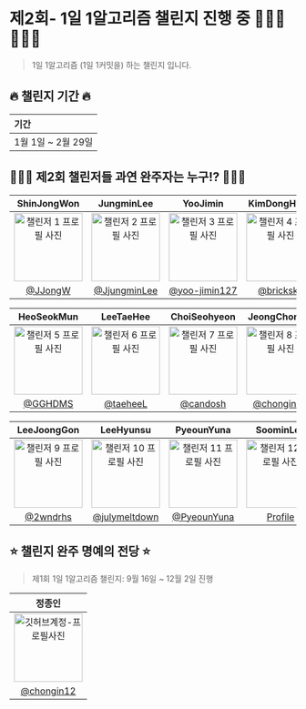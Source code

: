 # 제2회- 1일 1알고리즘 챌린지 진행 중 🏃🏻‍♀️🏃🏻💨

> 1일 1알고리즘 (1일 1커밋을) 하는 챌린지 입니다.

## 🔥 챌린지 기간 🔥

| <b> 기간 </b>                         |
| :------------------------------------ |
| 1월 1일 ~ 2월 29일  |

## 👩🏻‍💻 제2회 챌린저들 과연 완주자는 누구!? 🧑🏻‍💻
|      ShinJongWon      |      JungminLee       |     YooJimin       |     KimDongHyun      |
|:------------------:|:------------------:|:------------------:|:------------------:|
| <img src="https://avatars.githubusercontent.com/u/71203867?v=4" width="120" alt="챌린저 1 프로필 사진"> | <img src="https://avatars.githubusercontent.com/u/85864699?v=4" width="120" alt="챌린저 2 프로필 사진"> | <img src="https://avatars.githubusercontent.com/u/66112716?v=4" width="120" alt="챌린저 3 프로필 사진"> | <img src="https://avatars.githubusercontent.com/u/113027703?v=4" width="120" alt="챌린저 4 프로필 사진"> |
| [@JJongW](https://github.com/OneDay-OneAlgorithm/ShinJongWon) | [@JjungminLee](https://github.com/OneDay-OneAlgorithm/JjungminCpp) | [@yoo-jimin127](https://github.com/OneDay-OneAlgorithm/YooJimin) | [@bricksky](https://github.com/OneDay-OneAlgorithm/KimDongHyun) |

|      HeoSeokMun      |      LeeTaeHee       |      ChoiSeohyeon       |      JeongChongin       |
|:------------------:|:------------------:|:------------------:|:------------------:|
| <img src="https://avatars.githubusercontent.com/u/48712043?v=4" width="120" alt="챌린저 5 프로필 사진"> | <img src="https://avatars.githubusercontent.com/u/98825364?v=4" width="120" alt="챌린저 6 프로필 사진"> | <img src="https://avatars.githubusercontent.com/u/104755384?v=4" width="120" alt="챌린저 7 프로필 사진"> | <img src="https://avatars.githubusercontent.com/u/19565940?v=4" width="120" alt="챌린저 8 프로필 사진"> |
| [@GGHDMS](https://github.com/OneDay-OneAlgorithm/HeoSeokMun) | [@taeheeL](https://github.com/OneDay-OneAlgorithm/LeeTaeHee) | [@candosh](https://github.com/OneDay-OneAlgorithm/ChoiSeohyeon) | [@chongin12](https://github.com/OneDay-OneAlgorithm/JeongChongin) |

|      LeeJoongGon      |      LeeHyunsu     |      PyeounYuna      |      SoominLee      |
|:------------------:|:------------------:|:------------------:|:------------------:|
| <img src="https://avatars.githubusercontent.com/u/76615094?v=4" width="120" alt="챌린저 9 프로필 사진"> | <img src="https://avatars.githubusercontent.com/u/52325921?v=4" width="120" alt="챌린저 10 프로필 사진"> | <img src="https://avatars.githubusercontent.com/u/78300392?v=4" width="120" alt="챌린저 11 프로필 사진"> | <img src="https://avatars.githubusercontent.com/u/78731710?v=4" width="120" alt="챌린저 12 프로필 사진"> |
| [@2wndrhs](https://github.com/OneDay-OneAlgorithm/LeeJoongGon) | [@julymeltdown](https://github.com/OneDay-OneAlgorithm/LeeHyunsu) | [@PyeounYuna](https://github.com/OneDay-OneAlgorithm/PyeounYuna) | [Profile](https://github.com/챌린저12) |



## ⭐️ 챌린지 완주 명예의 전당 ⭐️

> 제1회 1일 1알고리즘 챌린지: 9월 16일 ~ 12월 2일 진행

|      정종인       |                                                                                      
| :------------------------------------------------------------------------------: 
|    <img src="https://avatars.githubusercontent.com/u/19565940?v=4" width="120" alt="깃허브계정-프로필사진"> | 
|   [@chongin12](https://github.com/chongin12)   |
